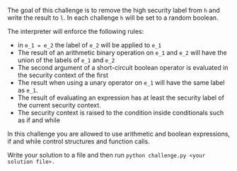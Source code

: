 The goal of this challenge is to remove the high security label from `h` and write the result to `l`. In each challenge `h` will be set to a random boolean.

The interpreter will enforce the following rules:
* in `e_1 = e_2` the label of `e_2` will be applied to `e_1`
* The result of an arithmetic binary operation on `e_1` and `e_2` will have the union of the labels of `e_1` and `e_2`
* The second argument of a short-circuit boolean operator is evaluated in the security context of the first 
* The result when using a unary operator on `e_1` will have the same label as `e_1`. 
* The result of evaluating an expression has at least the security label of the current security context.
* The security context is raised to the condition inside conditionals such as if and while

In this challenge you are allowed to use arithmetic and boolean expressions, if and while control structures and function calls.

Write your solution to a file and then run `python challenge.py <your solution file>.`
